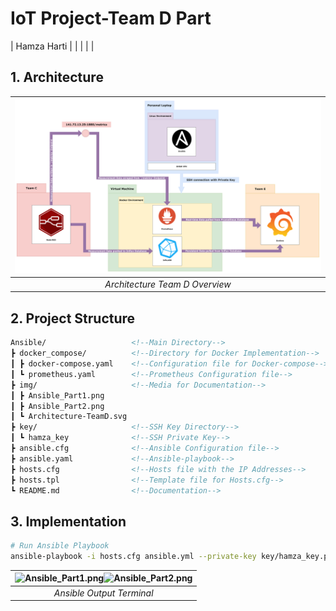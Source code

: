 # IoT Project-Team D Part

| Hamza Harti | | | | |

##  1. Architecture

| ![Architecture-TeamD.svg](img/Architecture-TeamD.svg) | 
|:--:| 
| *Architecture Team D Overview* |

##  2. Project Structure

```html
Ansible/                   <!--Main Directory-->
┣ docker_compose/          <!--Directory for Docker Implementation-->
┃ ┣ docker-compose.yaml    <!--Configuration file for Docker-compose-->
┃ ┗ prometheus.yaml        <!--Prometheus Configuration file-->
┣ img/                     <!--Media for Documentation-->
┃ ┣ Ansible_Part1.png
┃ ┣ Ansible_Part2.png
┃ ┗ Architecture-TeamD.svg
┣ key/                     <!--SSH Key Directory-->
┃ ┗ hamza_key              <!--SSH Private Key-->
┣ ansible.cfg              <!--Ansible Configuration file-->
┣ ansible.yaml             <!--Ansible-playbook-->
┣ hosts.cfg                <!--Hosts file with the IP Addresses-->
┣ hosts.tpl                <!--Template file for Hosts.cfg-->
┗ README.md                <!--Documentation-->
```

##  3. Implementation

```bash
# Run Ansible Playbook
ansible-playbook -i hosts.cfg ansible.yml --private-key key/hamza_key.pm
```
| ![Ansible_Part1.png](img/Ansible_Part1.png.png)![Ansible_Part2.png](img/Ansible_Part2.png.png) |
|:--:| 
| *Ansible Output Terminal* |
